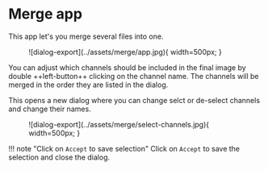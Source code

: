 # Merge app

This app let's you merge several files into one.

<figure markdown>
  ![dialog-export](../assets/merge/app.jpg){ width=500px; }
</figure>


You can adjust which channels should be included in the final image by double ++left-button++ clicking on the channel name. The channels will be merged in the order they are listed in the dialog.

This opens a new dialog where you can change selct or de-select channels and change their names.


<figure markdown>
  ![dialog-export](../assets/merge/select-channels.jpg){ width=500px; }
</figure>

!!! note "Click on `Accept` to save selection"
    Click on `Accept` to save the selection and close the dialog.